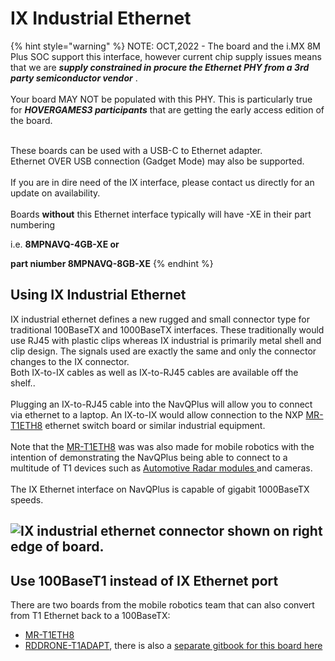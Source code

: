 # IX Industrial Ethernet

{% hint style="warning" %}
NOTE: OCT,2022 - The board and the i.MX 8M Plus SOC support this interface, however current chip supply issues means that we are _**supply constrained in procure the Ethernet PHY from a 3rd party semiconductor vendor**_ . \
\
Your board MAY NOT be populated with this PHY. This is particularly true for _**HOVERGAMES3 participants**_ that are getting the early access edition of the board.&#x20;

\
These boards can be used with a USB-C to Ethernet adapter.\
Ethernet OVER USB connection (Gadget Mode) may also be supported.\
\
If you are in dire need of the IX interface, please contact us directly for an update on availability.\
\
Boards **without** this Ethernet interface typically will have -XE in their part numbering

i.e. **8MPNAVQ-4GB-XE or**&#x20;

**part niumber 8MPNAVQ-8GB-XE**
{% endhint %}

## Using IX Industrial Ethernet

IX industrial ethernet defines a new rugged and small connector type for traditional 100BaseTX  and 1000BaseTX interfaces. These traditionally would use RJ45 with plastic clips whereas IX industrial is primarily metal shell and clip design. The signals used are exactly the same and only the connector changes to the IX connector. \
Both  IX-to-IX cables as well as IX-to-RJ45 cables are available off the shelf..\
\
Plugging an IX-to-RJ45 cable into the NavQPlus will allow you to connect via ethernet to a laptop. An IX-to-IX would allow connection to the NXP [MR-T1ETH8](https://www.nxp.com/products/security-and-authentication/authentication/sja1110-100base-t1-multi-gig-ethernet-switch-example-board:MR-T1ETH8) ethernet switch board or similar industrial equipment. \
\
Note that the [MR-T1ETH8](https://www.nxp.com/products/security-and-authentication/authentication/sja1110-100base-t1-multi-gig-ethernet-switch-example-board:MR-T1ETH8) was was also made for mobile robotics with the intention of demonstrating the NavQPlus being able to connect to a multitude of T1 devices such as [Automotive Radar modules ](https://www.smartmicro.com/automotive-radar/drvegrd-169)and cameras.\
\
The IX Ethernet interface on NavQPlus is capable of gigabit 1000BaseTX speeds.

## ![IX industrial ethernet connector shown on right edge of board.](<../../.gitbook/assets/NavQPlus 20210930\_162135.jpg>)

## Use 100BaseT1 instead of IX Ethernet port

There are two boards from the mobile robotics team that can also convert from T1 Ethernet back to a 100BaseTX:

* [MR-T1ETH8](https://www.nxp.com/design/development-boards/analog-toolbox/sja1110-100base-t1-multi-gig-ethernet-switch-example-board:MR-T1ETH8)
* [RDDRONE-T1ADAPT](https://www.nxp.com/products/interfaces/ethernet-/automotive-ethernet-phys/ethernet-media-converter-for-drones-rovers-mobile-robotics-and-automotive:RDDRONE-T1ADAPT), there is also a [separate gitbook for this board here](http://localhost:5000/o/-L9GLsni4p7csCR7QCJ8/s/-M9tTGlc2SB\_GfvlG8d4/)

